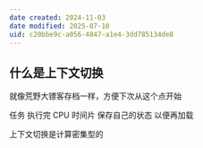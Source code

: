 ```yaml
---
date created: 2024-11-03
date modified: 2025-07-10
uid: c20bbe9c-a056-4847-a1e4-3dd785134de8
---
```

## 什么是上下文切换

就像荒野大镖客存档一样，方便下次从这个点开始

任务 执⾏完 CPU 时间⽚ 保存⾃⼰的状态 以便再加载

上下文切换是计算密集型的
